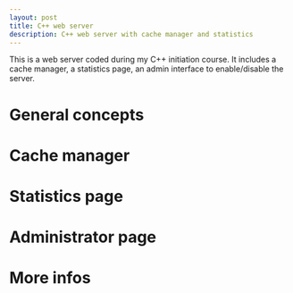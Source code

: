 ```yaml
---
layout: post
title: C++ web server
description: C++ web server with cache manager and statistics
---
```


This is a web server coded during my C++ initiation course. It includes a cache manager, a statistics page, an admin interface to enable/disable the server.

General concepts
===

Cache manager
===

Statistics page
===

Administrator page
===

More infos
===